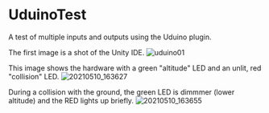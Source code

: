 # UduinoTest
 A test of multiple inputs and outputs using the Uduino plugin.

The first image is a shot of the Unity IDE.
![uduino01](https://user-images.githubusercontent.com/74695555/117733531-f3582c80-b1ae-11eb-9936-f3979d3fdb53.png)

This image shows the hardware with a green "altitude" LED and an unlit, red "collision" LED.
![20210510_163627](https://user-images.githubusercontent.com/74695555/117733544-fa7f3a80-b1ae-11eb-9241-8291d92a8d90.jpg)

During a collision with the ground, the green LED is dimmmer (lower altitude) and the RED lights up briefly.
![20210510_163655](https://user-images.githubusercontent.com/74695555/117733548-fc48fe00-b1ae-11eb-9069-0fc60226b537.jpg)
